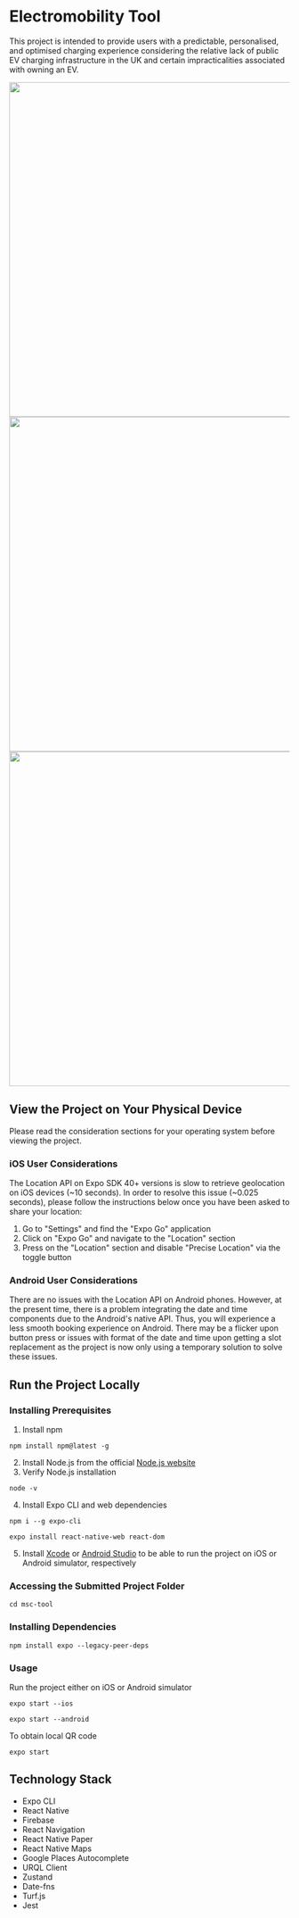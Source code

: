 # Electromobility Tool
This project is intended to provide users with a predictable, personalised, and optimised charging experience considering the relative lack of public EV charging infrastructure in the UK and certain impracticalities associated with owning an EV.

  <img src="https://github.com/kate2797/emobility/assets/52212037/6a8b19f2-44f3-48d3-8f4a-3b8a1b623d60" height="600" />
  <img src="https://github.com/kate2797/emobility/assets/52212037/c28638bb-1db2-4bee-9415-50bea83ccbe5" height="600" />
  <img src="https://github.com/kate2797/emobility/assets/52212037/d4f5b7c3-75b0-4caf-8bde-c5e926f69280" height="600" />

## View the Project on Your Physical Device
Please read the consideration sections for your operating system before viewing the project.
### iOS User Considerations
The Location API on Expo SDK 40+ versions is slow to retrieve geolocation on iOS devices (~10 seconds). In order to resolve this issue (~0.025 seconds), please follow the instructions below once you have been asked to share your location:
1. Go to "Settings" and find the "Expo Go" application 
2. Click on "Expo Go" and navigate to the "Location" section
3. Press on the "Location" section and disable "Precise Location" via the toggle button

### Android User Considerations
There are no issues with the Location API on Android phones. However, at the present time, there is a problem integrating the date and time components due to the Android's native API. Thus, you will experience a less smooth booking experience on Android. There may be a flicker upon button press or issues with format of the date and time upon getting a slot replacement as the project is now only using a temporary solution to solve these issues.

## Run the Project Locally
### Installing Prerequisites
1. Install npm
```
npm install npm@latest -g
```
2. Install Node.js from the official [Node.js website](https://nodejs.org/en/download/)
3. Verify Node.js installation
```
node -v
```
4. Install Expo CLI and web dependencies
```
npm i --g expo-cli
```
```
expo install react-native-web react-dom
```
5. Install [Xcode](https://developer.apple.com/xcode/) or [Android Studio](https://developer.android.com/studio) to be able to run the project on iOS or Android simulator, respectively

### Accessing the Submitted Project Folder
```
cd msc-tool
```

### Installing Dependencies
```
npm install expo --legacy-peer-deps
```

### Usage
Run the project either on iOS or Android simulator
```
expo start --ios
```
```
expo start --android
```
To obtain local QR code
```
expo start
```

## Technology Stack
- Expo CLI
- React Native
- Firebase
- React Navigation
- React Native Paper
- React Native Maps
- Google Places Autocomplete
- URQL Client
- Zustand
- Date-fns
- Turf.js
- Jest

